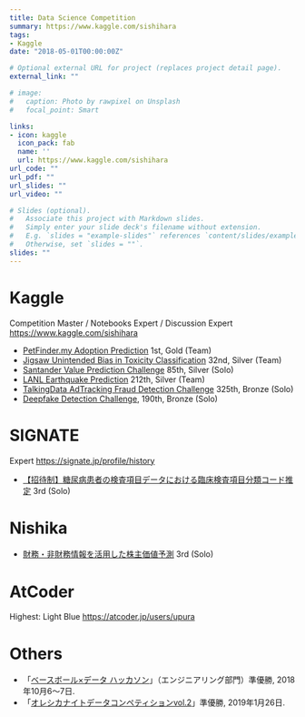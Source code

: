 ```yaml
---
title: Data Science Competition
summary: https://www.kaggle.com/sishihara
tags:
- Kaggle
date: "2018-05-01T00:00:00Z"

# Optional external URL for project (replaces project detail page).
external_link: ""

# image:
#   caption: Photo by rawpixel on Unsplash
#   focal_point: Smart

links:
- icon: kaggle
  icon_pack: fab
  name: ''
  url: https://www.kaggle.com/sishihara
url_code: ""
url_pdf: ""
url_slides: ""
url_video: ""

# Slides (optional).
#   Associate this project with Markdown slides.
#   Simply enter your slide deck's filename without extension.
#   E.g. `slides = "example-slides"` references `content/slides/example-slides.md`.
#   Otherwise, set `slides = ""`.
slides: ""
---
```


# Kaggle

Competition Master / Notebooks Expert / Discussion Expert
https://www.kaggle.com/sishihara

- [PetFinder.my Adoption Prediction](https://www.kaggle.com/c/petfinder-adoption-prediction) 1st, Gold (Team)
- [Jigsaw Unintended Bias in Toxicity Classification](https://www.kaggle.com/c/jigsaw-unintended-bias-in-toxicity-classification) 32nd, Silver (Team)
- [Santander Value Prediction Challenge](https://www.kaggle.com/c/santander-value-prediction-challenge) 85th, Silver (Solo)
- [LANL Earthquake Prediction](https://www.kaggle.com/c/LANL-Earthquake-Prediction) 212th, Silver (Team)
- [TalkingData AdTracking Fraud Detection Challenge](https://www.kaggle.com/c/talkingdata-adtracking-fraud-detection) 325th, Bronze (Solo)
- [Deepfake Detection Challenge](https://www.kaggle.com/c/deepfake-detection-challenge), 190th, Bronze (Solo)

# SIGNATE

Expert
https://signate.jp/profile/history

- [【招待制】糖尿病患者の検査項目データにおける臨床検査項目分類コード推定](https://signate.jp/competitions/158) 3rd (Solo)

# Nishika

- [財務・非財務情報を活用した株主価値予測](https://www.nishika.com/competitions/4/summary) 3rd (Solo)

# AtCoder

Highest: Light Blue
https://atcoder.jp/users/upura

# Others

- 「[ベースボール×データ ハッカソン](https://upura.hatenablog.com/entry/2018/10/07/222150)」（エンジニアリング部門）準優勝, 2018年10月6〜7日.
- 「[オレシカナイトデータコンペティションvol.2](https://upura.hatenablog.com/entry/2019/01/29/200000)」準優勝, 2019年1月26日.
